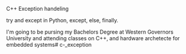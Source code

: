 C++ Exception handeling 

try and except in Python, except, else, finally.

I'm going to be pursing my Bachelors Degree at Western Governors University and attending classes on C++, and hardware archetecte for embedded systems# c-_exception
